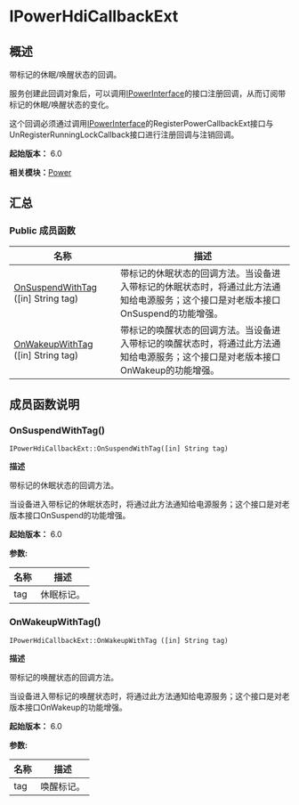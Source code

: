 # IPowerHdiCallbackExt


## 概述

带标记的休眠/唤醒状态的回调。

服务创建此回调对象后，可以调用[IPowerInterface](interface_i_power_interface.md)的接口注册回调，从而订阅带标记的休眠/唤醒状态的变化。

这个回调必须通过调用[IPowerInterface](interface_i_power_interface.md)的RegisterPowerCallbackExt接口与UnRegisterRunningLockCallback接口进行注册回调与注销回调。

**起始版本：** 6.0

**相关模块：**[Power](power-v13.md)


## 汇总


### Public 成员函数

| 名称 | 描述 | 
| -------- | -------- |
| [OnSuspendWithTag](#onsuspendwithtag) ([in] String tag) | 带标记的休眠状态的回调方法。当设备进入带标记的休眠状态时，将通过此方法通知给电源服务；这个接口是对老版本接口OnSuspend的功能增强。 | 
| [OnWakeupWithTag](#onwakeupwithtag) ([in] String tag) | 带标记的唤醒状态的回调方法。当设备进入带标记的唤醒状态时，将通过此方法通知给电源服务；这个接口是对老版本接口OnWakeup的功能增强。 | 


## 成员函数说明


### OnSuspendWithTag()

```
IPowerHdiCallbackExt::OnSuspendWithTag([in] String tag)
```

**描述**

带标记的休眠状态的回调方法。

当设备进入带标记的休眠状态时，将通过此方法通知给电源服务；这个接口是对老版本接口OnSuspend的功能增强。

**起始版本：** 6.0

**参数:**

| 名称 | 描述 | 
| -------- | -------- |
| tag | 休眠标记。 | 


### OnWakeupWithTag()

```
IPowerHdiCallbackExt::OnWakeupWithTag ([in] String tag)
```

**描述**

带标记的唤醒状态的回调方法。

当设备进入带标记的唤醒状态时，将通过此方法通知给电源服务；这个接口是对老版本接口OnWakeup的功能增强。

**起始版本：** 6.0

**参数:**

| 名称 | 描述 | 
| -------- | -------- |
| tag | 唤醒标记。 | 
